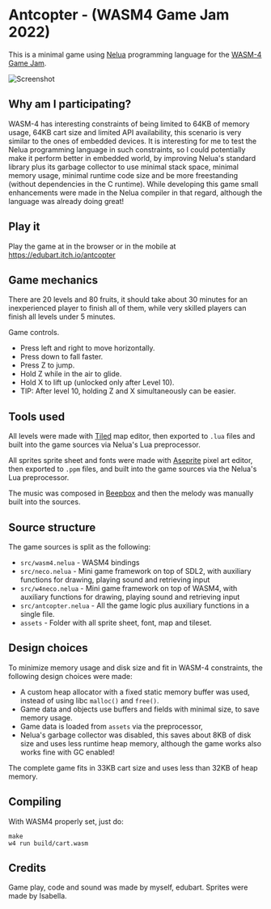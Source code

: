 # Antcopter - (WASM4 Game Jam 2022)

This is a minimal game using [Nelua](https://github.com/edubart/nelua-lang)
programming language for the [WASM-4 Game Jam](https://itch.io/jam/wasm4).

![Screenshot](https://img.itch.zone/aW1hZ2UvMTM1MzU2MC83ODc5NDIxLnBuZw==/250x600/OtiFLw.png)

## Why am I participating?

WASM-4 has interesting constraints of being limited to 64KB of memory usage,
64KB cart size and limited API availability, this scenario is very similar
to the ones of embedded devices. It is interesting for me to test the Nelua
programming language in such constraints, so I could potentially make
it perform better in embedded world, by improving Nelua's standard library
plus its garbage collector to use minimal stack space,
minimal memory usage, minimal runtime code size and
be more freestanding (without dependencies in the C runtime).
While developing this game small enhancements were made in the Nelua compiler
in that regard, although the language was already doing great!

## Play it

Play the game at in the browser or in the mobile at
https://edubart.itch.io/antcopter

## Game mechanics

There are 20 levels and 80 fruits,
it should take about 30 minutes for an inexperienced player to finish all of them,
while very skilled players can finish all levels under 5 minutes.

Game controls.
* Press left and right to move horizontally.
* Press down to fall faster.
* Press Z to jump.
* Hold Z while in the air to glide.
* Hold X to lift up (unlocked only after Level 10).
* TIP: After level 10, holding Z and X simultaneously can be easier.

## Tools used

All levels were made with
[Tiled](https://www.mapeditor.org/) map editor,
then exported to `.lua` files and built into the game sources via Nelua's Lua preprocessor.

All sprites sprite sheet and fonts were made with
[Aseprite](https://www.aseprite.org/) pixel art editor,
then exported to `.ppm` files, and built into the game sources
via the Nelua's Lua preprocessor.

The music was composed in [Beepbox](https://www.beepbox.co/) and
then the melody was manually built into the sources.

## Source structure

The game sources is split as the following:

* `src/wasm4.nelua` - WASM4 bindings
* `src/neco.nelua` - Mini game framework on top of SDL2, with auxiliary functions for drawing, playing sound and retrieving input
* `src/w4neco.nelua` - Mini game framework on top of WASM4, with auxiliary functions for drawing, playing sound and retrieving input
* `src/antcopter.nelua` - All the game logic plus auxiliary functions in a single file.
* `assets` - Folder with all sprite sheet, font, map and tileset.

## Design choices

To minimize memory usage and disk size and fit in WASM-4 constraints,
the following design choices were made:

* A custom heap allocator with a fixed static memory buffer was used,
instead of using libc `malloc()` and `free()`.
* Game data and objects use buffers and fields with minimal size, to save memory usage.
* Game data is loaded from `assets` via the preprocessor,
* Nelua's garbage collector was disabled, this saves about 8KB of disk size and uses
less runtime heap memory, although the game works also works fine with
GC enabled!

The complete game fits in 33KB cart size and uses less than 32KB of heap memory.

## Compiling

With WASM4 properly set, just do:
```
make
w4 run build/cart.wasm
```

## Credits

Game play, code and sound was made by myself, edubart.
Sprites were made by Isabella.
